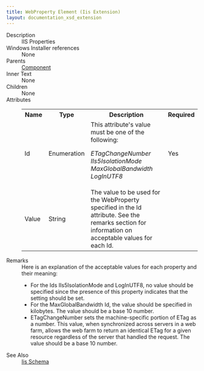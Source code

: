 ```yaml
---
title: WebProperty Element (Iis Extension)
layout: documentation_xsd_extension
---
```

<dl>
  <dt>Description</dt>
  <dd>IIS Properties</dd>
  <dt>Windows Installer references</dt>
  <dd>None</dd>
  <dt>Parents</dt>
  <dd>
    <a href="../wix/component">Component</a>
  </dd>
  <dt>Inner Text</dt>
  <dd>None</dd>
  <dt>Children</dt>
  <dd>None</dd>
  <dt>Attributes</dt>
  <dd>
    <table cellspacing="0" cellpadding="0" class="schema">
      <tr>
        <th width="15%">Name</th>
        <th width="15%">Type</th>
        <th width="65%">Description</th>
        <th width="15%">Required</th>
      </tr>
      <tr>
        <td>Id</td>
        <td>Enumeration</td>
        <td>This attribute's value must be one of the following:<dl><dt class="enumerationValue"><dfn>ETagChangeNumber</dfn></dt><dd></dd><dt class="enumerationValue"><dfn>IIs5IsolationMode</dfn></dt><dd></dd><dt class="enumerationValue"><dfn>MaxGlobalBandwidth</dfn></dt><dd></dd><dt class="enumerationValue"><dfn>LogInUTF8</dfn></dt><dd></dd></dl></td>
        <td>Yes</td>
      </tr>
      <tr>
        <td>Value</td>
        <td>String</td>
        <td>                         The value to be used for the WebProperty specified in the Id attribute.  See                         the remarks section for information on acceptable values for each Id.                     </td>
        <td>&nbsp;</td>
      </tr>
    </table>
  </dd>
  <dt>Remarks</dt>
  <dd>Here is an explanation of the acceptable values for each property and their meaning:                     <ul><li>                             For the Ids IIs5IsolationMode and LogInUTF8, no value should be specified since                             the presence of this property indicates that the setting should be set.                         </li><li>                             For the MaxGlobalBandwidth Id, the value should be specified in kilobytes.  The                             value should be a base 10 number.                         </li><li>                             ETagChangeNumber sets the machine-specific portion of ETag as a number. This value,                             when synchronized across servers in a web farm, allows the web farm to return an                             identical ETag for a given resource regardless of the server that handled the                             request.  The value should be a base 10 number.                         </li></ul></dd>
  <dt>See Also</dt>
  <dd>
    <a href="../iis">Iis Schema</a>
  </dd>
</dl>
